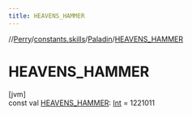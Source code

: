 ```yaml
---
title: HEAVENS_HAMMER
---
```

//[Perry](../../../index.html)/[constants.skills](../index.html)/[Paladin](index.html)/[HEAVENS_HAMMER](-h-e-a-v-e-n-s_-h-a-m-m-e-r.html)



# HEAVENS_HAMMER



[jvm]\
const val [HEAVENS_HAMMER](-h-e-a-v-e-n-s_-h-a-m-m-e-r.html): [Int](https://kotlinlang.org/api/latest/jvm/stdlib/kotlin/-int/index.html) = 1221011




